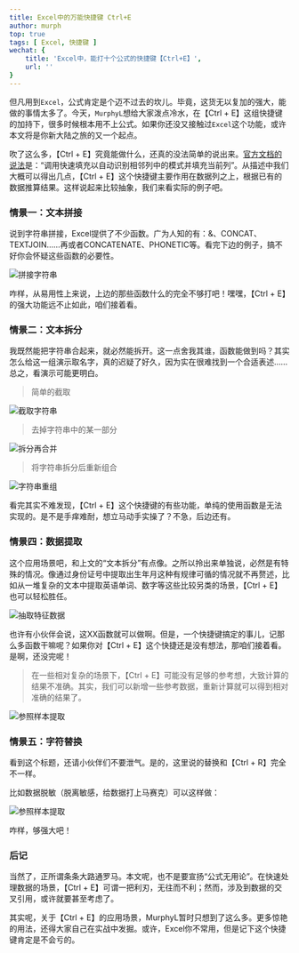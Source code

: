 ```yaml
---
title: Excel中的万能快捷键 Ctrl+E
author: murph
top: true
tags: [ Excel, 快捷键 ]
wechat: {
	title: 'Excel中，能打十个公式的快捷键【Ctrl+E】',
	url: ''
}
---
```


但凡用到`Excel`，公式肯定是个迈不过去的坎儿。毕竟，这货无以复加的强大，能做的事情太多了。今天，`MurphyL`想给大家泼点冷水，在【Ctrl + E】这组快捷键的加持下，很多时候根本用不上公式。如果你还没又接触过`Excel`这个功能，或许本文将是你新大陆之旅的又一个起点。

<!--more-->

吹了这么多，【Ctrl + E】究竟能做什么，还真的没法简单的说出来。[官方文档的说法](https://support.office.com/en-us/article/keyboard-shortcuts-in-excel-1798d9d5-842a-42b8-9c99-9b7213f0040f)是：“调用快速填充以自动识别相邻列中的模式并填充当前列”。从描述中我们大概可以得出几点，【Ctrl + E】这个快捷键主要作用在数据列之上，根据已有的数据推算结果。这样说起来比较抽象，我们来看实际的例子吧。

### 情景一：文本拼接

说到字符串拼接，Excel提供了不少函数。广为人知的有：&、CONCAT、TEXTJOIN……再或者CONCATENATE、PHONETIC等。看完下边的例子，搞不好你会怀疑这些函数的必要性。

![拼接字符串](/image/assets/excel/ctrl-e-join-string.gif)

咋样，从易用性上来说，上边的那些函数什么的完全不够打吧！嘿嘿，【Ctrl + E】的强大功能远不止如此，咱们接着看。

### 情景二：文本拆分

我既然能把字符串合起来，就必然能拆开。这一点舍我其谁，函数能做到吗？其实怎么给这一组演示取名字，真的迟疑了好久，因为实在很难找到一个合适表述……总之，看演示可能更明白。

> 简单的截取

![截取字符串](/image/assets/excel/ctrl-e-split-suffix.gif)

> 去掉字符串中的某一部分

![拆分再合并](/image/assets/excel/ctrl-e-split-string.gif)

> 将字符串拆分后重新组合

![字符串重组](/image/assets/excel/ctrl-e-format-string.gif)

看完其实不难发现，【Ctrl + E】这个快捷键的有些功能，单纯的使用函数是无法实现的。是不是手痒难耐，想立马动手实操了？不急，后边还有。

### 情景四：数据提取

这个应用场景吧，和上文的“文本拆分”有点像。之所以拎出来单独说，必然是有特殊的情况。像通过身份证号中提取出生年月这种有规律可循的情况就不再赘述，比如从一堆复杂的文本中提取英语单词、数字等这些比较另类的场景，【Ctrl + E】也可以轻松胜任。

![抽取特征数据](/image/assets/excel/ctrl-e-extract-parts.gif)

也许有小伙伴会说，这XX函数就可以做啊。但是，一个快捷键搞定的事儿，记那么多函数干嘛呢？如果你对【Ctrl + E】这个快捷还是没有想法，那咱们接着看。是啊，还没完呢！

> 在一些相对复杂的场景下，【Ctrl + E】可能没有足够的参考想，大致计算的结果不准确。其实，我们可以新增一些参考数据，重新计算就可以得到相对准确的结果了。

![参照样本提取](/image/assets/excel/ctrl-e-extract-special.gif)

### 情景五：字符替换

看到这个标题，还请小伙伴们不要泄气。是的，这里说的替换和【Ctrl + R】完全不一样。

比如数据脱敏（脱离敏感，给数据打上马赛克）可以这样做：

![参照样本提取](/image/assets/excel/ctrl-e-data-confuse.gif)

咋样，够强大吧！

### 后记

当然了，正所谓条条大路通罗马。本文呢，也不是要宣扬“公式无用论”。在快速处理数据的场景，【Ctrl + E】可谓一把利刃，无往而不利；然而，涉及到数据的交叉引用，或许就要甚至考虑了。

其实呢，关于【Ctrl + E】的应用场景，MurphyL暂时只想到了这么多。更多惊艳的用法，还得大家自己在实战中发掘。或许，Excel你不常用，但是记下这个快捷键肯定是不会亏的。
